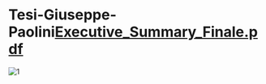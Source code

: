 # Tesi-Giuseppe-Paolini[Executive_Summary_Finale.pdf](https://github.com/10619082/Tesi-Giuseppe-Paolini/files/12575401/Executive_Summary_Finale.pdf)

![1](./Executive_Summary_Finale-1.jpg)
